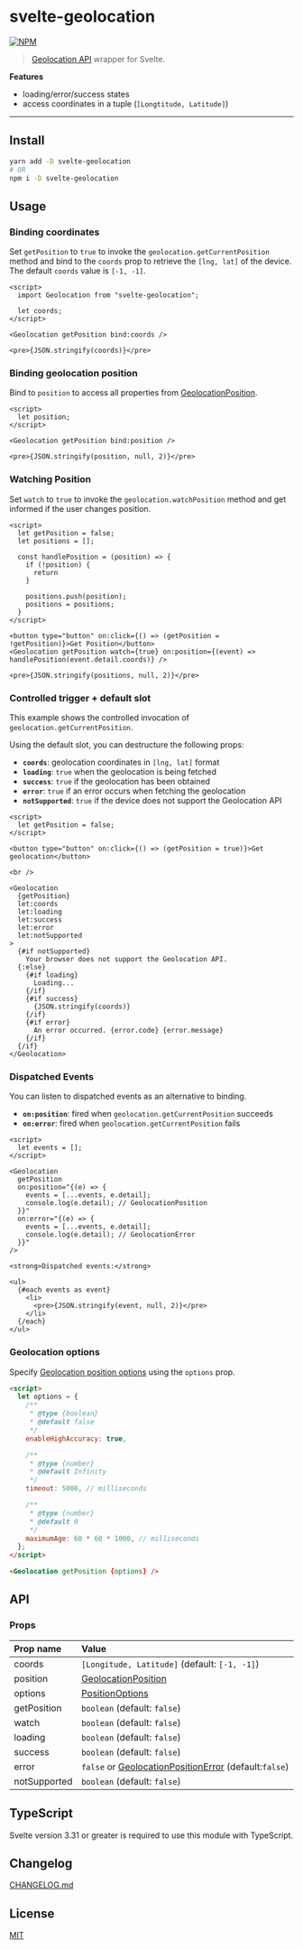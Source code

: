 # svelte-geolocation

[![NPM][npm]][npm-url]

> [Geolocation API](https://developer.mozilla.org/en-US/docs/Web/API/Geolocation_API) wrapper for Svelte.

**Features**

- loading/error/success states
- access coordinates in a tuple (`[Longtitude, Latitude]`)

<!-- REPO_URL -->

---

<!-- TOC -->

## Install

```bash
yarn add -D svelte-geolocation
# OR
npm i -D svelte-geolocation
```

## Usage

### Binding coordinates

Set `getPosition` to `true` to invoke the `geolocation.getCurrentPosition` method and bind to the `coords` prop to retrieve the `[lng, lat]` of the device. The default `coords` value is `[-1, -1]`.

<!-- prettier-ignore-start -->
```svelte
<script>
  import Geolocation from "svelte-geolocation";

  let coords;
</script>

<Geolocation getPosition bind:coords />

<pre>{JSON.stringify(coords)}</pre>
```
<!-- prettier-ignore-end -->

### Binding geolocation position

Bind to `position` to access all properties from [GeolocationPosition](https://developer.mozilla.org/en-US/docs/Web/API/GeolocationPosition).

<!-- prettier-ignore-start -->
```svelte
<script>
  let position;
</script>

<Geolocation getPosition bind:position />

<pre>{JSON.stringify(position, null, 2)}</pre>
```
<!-- prettier-ignore-end -->

### Watching Position

Set `watch` to `true` to invoke the `geolocation.watchPosition` method and get informed if the user changes position.

<!-- prettier-ignore-start -->
```svelte
<script>
  let getPosition = false;
  let positions = [];
  
  const handlePosition = (position) => {
    if (!position) {
      return
    }

    positions.push(position);
    positions = positions;
  }
</script>

<button type="button" on:click={() => (getPosition = !getPosition)}>Get Position</button>
<Geolocation getPosition watch={true} on:position={(event) => handlePosition(event.detail.coords)} />

<pre>{JSON.stringify(positions, null, 2)}</pre>
```
<!-- prettier-ignore-end -->

### Controlled trigger + default slot

This example shows the controlled invocation of `geolocation.getCurrentPosition`.

Using the default slot, you can destructure the following props:

- **`coords`**: geolocation coordinates in `[lng, lat]` format
- **`loading`**: `true` when the geolocation is being fetched
- **`success`**: `true` if the geolocation has been obtained
- **`error`**: `true` if an error occurs when fetching the geolocation
- **`notSupported`**: `true` if the device does not support the Geolocation API

<!-- prettier-ignore-start -->
```svelte
<script>
  let getPosition = false;
</script>

<button type="button" on:click={() => (getPosition = true)}>Get geolocation</button>

<br />

<Geolocation
  {getPosition}
  let:coords
  let:loading
  let:success
  let:error
  let:notSupported
>
  {#if notSupported}
    Your browser does not support the Geolocation API.
  {:else}
    {#if loading}
      Loading...
    {/if}
    {#if success}
      {JSON.stringify(coords)}
    {/if}
    {#if error}
      An error occurred. {error.code} {error.message}
    {/if}
  {/if}
</Geolocation>
```
<!-- prettier-ignore-end -->

### Dispatched Events

You can listen to dispatched events as an alternative to binding.

- **`on:position`**: fired when `geolocation.getCurrentPosition` succeeds
- **`on:error`**: fired when `geolocation.getCurrentPosition` fails

<!-- prettier-ignore-start -->
```svelte
<script>
  let events = [];
</script>

<Geolocation
  getPosition
  on:position="{(e) => {
    events = [...events, e.detail];
    console.log(e.detail); // GeolocationPosition
  }}"
  on:error="{(e) => {
    events = [...events, e.detail];
    console.log(e.detail); // GeolocationError
  }}"
/>

<strong>Dispatched events:</strong>

<ul>
  {#each events as event}
    <li>
      <pre>{JSON.stringify(event, null, 2)}</pre>
    </li>
  {/each}
</ul>

```
<!-- prettier-ignore-end -->

### Geolocation options

Specify [Geolocation position options](https://developer.mozilla.org/en-US/docs/Web/API/PositionOptions) using the `options` prop.

<!-- prettier-ignore-start -->
```html
<script>
  let options = {
    /**
     * @type {boolean}
     * @default false
     */
    enableHighAccuracy: true,

    /**
     * @type {number}
     * @default Infinity
     */
    timeout: 5000, // milliseconds

    /**
     * @type {number}
     * @default 0
     */
    maximumAge: 60 * 60 * 1000, // milliseconds
  };
</script>

<Geolocation getPosition {options} />
```
<!-- prettier-ignore-end -->

## API

### Props

| Prop name    | Value                                                                                                                              |
| :----------- | :--------------------------------------------------------------------------------------------------------------------------------- |
| coords       | `[Longitude, Latitude]` (default: `[-1, -1]`)                                                                                      |
| position     | [GeolocationPosition](https://developer.mozilla.org/en-US/docs/Web/API/GeolocationPosition)                                        |
| options      | [PositionOptions](https://developer.mozilla.org/en-US/docs/Web/API/PositionOptions)                                                |
| getPosition  | `boolean` (default: `false`)                                                                                                       |
| watch        | `boolean` (default: `false`)                                                                                                       |
| loading      | `boolean` (default: `false`)                                                                                                       |
| success      | `boolean` (default: `false`)                                                                                                       |
| error        | `false` or [GeolocationPositionError](https://developer.mozilla.org/en-US/docs/Web/API/GeolocationPositionError) (default:`false`) |
| notSupported | `boolean` (default: `false`)                                                                                                       |

## TypeScript

Svelte version 3.31 or greater is required to use this module with TypeScript.

## Changelog

[CHANGELOG.md](CHANGELOG.md)

## License

[MIT](LICENSE)

[npm]: https://img.shields.io/npm/v/svelte-geolocation.svg?style=for-the-badge&color=%23ff3e00
[npm-url]: https://npmjs.com/package/svelte-geolocation
